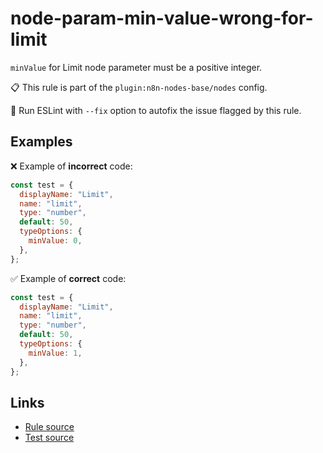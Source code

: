 [//]: # "File generated from a template. Do not edit this file directly."

# node-param-min-value-wrong-for-limit

`minValue` for Limit node parameter must be a positive integer.

📋 This rule is part of the `plugin:n8n-nodes-base/nodes` config.

🔧 Run ESLint with `--fix` option to autofix the issue flagged by this rule.

## Examples

❌ Example of **incorrect** code:

```js
const test = {
  displayName: "Limit",
  name: "limit",
  type: "number",
  default: 50,
  typeOptions: {
    minValue: 0,
  },
};
```

✅ Example of **correct** code:

```js
const test = {
  displayName: "Limit",
  name: "limit",
  type: "number",
  default: 50,
  typeOptions: {
    minValue: 1,
  },
};
```

## Links

- [Rule source](../../lib/rules/node-param-min-value-wrong-for-limit.ts)
- [Test source](../../tests/node-param-min-value-wrong-for-limit.test.ts)
